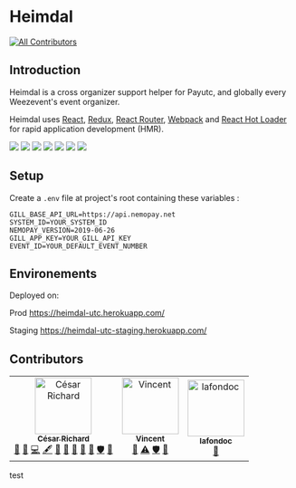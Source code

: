# Heimdal

[![All Contributors](https://img.shields.io/badge/all_contributors-3-orange.svg?style=flat-square)](#contributors)

## Introduction
Heimdal is a cross organizer support helper for Payutc, and globally every Weezevent's event organizer.


Heimdal uses [React](https://facebook.github.io/react/), [Redux](https://github.com/reactjs/redux), [React Router](https://github.com/reactjs/react-router), [Webpack](http://webpack.github.io/docs/) and [React Hot Loader](https://github.com/gaearon/react-hot-loader) for rapid application development (HMR).

<a href="https://facebook.github.io/react/"><img src="https://github.com/electron-react-boilerplate/electron-react-boilerplate/blob/next/internals/img/react-padded-90.png" /></a>
<a href="https://webpack.github.io/"><img src="https://github.com/electron-react-boilerplate/electron-react-boilerplate/blob/next/internals/img/webpack-padded-90.png" /></a>
<a href="http://redux.js.org/"><img src="https://github.com/electron-react-boilerplate/electron-react-boilerplate/blob/next/internals/img/redux-padded-90.png" /></a>
<a href="https://github.com/ReactTraining/react-router"><img src="https://github.com/electron-react-boilerplate/electron-react-boilerplate/blob/next/internals/img/react-router-padded-90.png" /></a>
<a href="http://eslint.org/"><img src="https://github.com/electron-react-boilerplate/electron-react-boilerplate/blob/next/internals/img/eslint-padded-90.png" /></a>
<a href="https://facebook.github.io/jest/"><img src="https://github.com/electron-react-boilerplate/electron-react-boilerplate/blob/next/internals/img/jest-padded-90.png" /></a>
<a href="https://yarnpkg.com/"><img src="https://github.com/electron-react-boilerplate/electron-react-boilerplate/blob/next/internals/img/yarn-padded-90.png" /></a>

## Setup

Create a `.env` file at project's root containing these variables :

```
GILL_BASE_API_URL=https://api.nemopay.net
SYSTEM_ID=YOUR_SYSTEM_ID
NEMOPAY_VERSION=2019-06-26
GILL_APP_KEY=YOUR_GILL_API_KEY
EVENT_ID=YOUR_DEFAULT_EVENT_NUMBER
```

## Environements

Deployed on:

Prod https://heimdal-utc.herokuapp.com/

Staging https://heimdal-utc-staging.herokuapp.com/

## Contributors

<!-- ALL-CONTRIBUTORS-LIST:START - Do not remove or modify this section -->
<!-- prettier-ignore -->
<table>
  <tr>
    <td align="center"><a href="https://github.com/cesar-richard"><img src="https://avatars0.githubusercontent.com/u/5199868?v=4" width="100px;" alt="César Richard"/><br /><sub><b>César Richard</b></sub></a><br /><a href="#design-cesar-richard" title="Design">🎨</a> <a href="https://github.com/cesar-richard/heimdal/issues?q=author%3Acesar-richard" title="Bug reports">🐛</a> <a href="https://github.com/cesar-richard/heimdal/commits?author=cesar-richard" title="Code">💻</a> <a href="#content-cesar-richard" title="Content">🖋</a> <a href="https://github.com/cesar-richard/heimdal/commits?author=cesar-richard" title="Documentation">📖</a> <a href="#ideas-cesar-richard" title="Ideas, Planning, & Feedback">🤔</a> <a href="#projectManagement-cesar-richard" title="Project Management">📆</a> <a href="#question-cesar-richard" title="Answering Questions">💬</a> <a href="#review-cesar-richard" title="Reviewed Pull Requests">👀</a> <a href="#security-cesar-richard" title="Security">🛡️</a> <a href="#tool-cesar-richard" title="Tools">🔧</a></td>
    <td align="center"><a href="http://vincentbenoit.com/"><img src="https://avatars1.githubusercontent.com/u/10948086?v=4" width="100px;" alt="Vincent"/><br /><sub><b>Vincent</b></sub></a><br /><a href="#review-vinz51" title="Reviewed Pull Requests">👀</a> <a href="https://github.com/cesar-richard/heimdal/commits?author=vinz51" title="Tests">⚠️</a> <a href="#security-vinz51" title="Security">🛡️</a> <a href="#userTesting-vinz51" title="User Testing">📓</a></td>
    <td align="center"><a href="https://github.com/lafondoc"><img src="https://avatars0.githubusercontent.com/u/49404129?v=4" width="100px;" alt="lafondoc"/><br /><sub><b>lafondoc</b></sub></a><br /><a href="#userTesting-lafondoc" title="User Testing">📓</a></td>
  </tr>
</table>

<!-- ALL-CONTRIBUTORS-LIST:END -->

test
